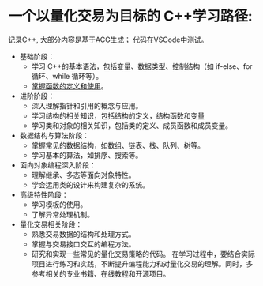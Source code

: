 #  一个以量化交易为目标的 C++学习路径:
记录C++, 大部分内容是基于ACG生成； 代码在VSCode中测试。
+  基础阶段：
    + 学习 C++的基本语法，包括变量、数据类型、控制结构（如 if-else、for 循环、while 循环等）。
    + [掌握函数的定义和使用](函数.md)。
+ 进阶阶段：
    + 深入理解指针和引用的概念与应用。
    + 学习结构的相关知识，包括结构的定义，结构函数和变量
    + 学习类和对象的相关知识，包括类的定义、成员函数和成员变量。
+ 数据结构与算法阶段：
    +  掌握常见的数据结构，如数组、链表、栈、队列、树等。
    +  学习基本的算法，如排序、搜索等。
+ 面向对象编程深入阶段：
    + 理解继承、多态等面向对象特性。
    + 学会运用类的设计来构建复杂的系统。
+  高级特性阶段：
    + 学习模板的使用。
    + 了解异常处理机制。
+ 量化交易相关阶段：
    + 熟悉交易数据的结构和处理方式。
    + 掌握与交易接口交互的编程方法。
    + 研究和实现一些常见的量化交易策略的代码。
在学习过程中，要结合实际项目进行练习和实践，不断提升编程能力和对量化交易的理解。同时，多参考相关的专业书籍、在线教程和开源项目。
